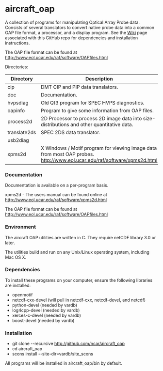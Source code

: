 # aircraft_oap
A collection of programs for manipulating Optical Array Probe data.  Consists of several translators to convert native probe data into a common OAP file format, a processor, and a display program. See the [Wiki](https://github.com/NCAR/aircraft_oap/wiki) page associated with this GitHub repo for dependencies and installation instructions.

The OAP file format can be found at http://www.eol.ucar.edu/raf/software/OAPfiles.html

Directories:

| Directory | Description |
| ----------- | ----------------------------------------------------------------------------------------- |
| cip | DMT CIP and PIP data translators. |
| doc | Documentation. |
| hvpsdiag | Old Qt3 program for SPEC HVPS diagnostics. |
| oapinfo | Program to give some information from OAP files. |
| process2d | 2D Processor to process 2D image data into size-distributions and other quantitative data. |
| translate2ds | SPEC 2DS data translator. |
| usb2diag | |
| xpms2d | X Windows / Motif program for viewing image data from most OAP probes. http://www.eol.ucar.edu/raf/software/xpms2d.html |

### Documentation ###

Documentation is available on a per-program basis.

xpms2d - The users manual can be found online at 
http://www.eol.ucar.edu/raf/software/xpms2d.html

The OAP file format can be found at http://www.eol.ucar.edu/raf/software/OAPfiles.html

### Environment ###
The aircraft OAP utilities are written in C. They require netCDF library 3.0 or later.

The utilities build and run on any Unix/Linux operating system, including Mac OS X.

### Dependencies ###

To install these programs on your computer, ensure the following libraries are installed:

 * openmotif
 * netcdf-cxx-devel (will pull in netcdf-cxx, netcdf-devel, and netcdf)
 * python-devel (needed by vardb)
 * log4cpp-devel (needed by vardb)
 * xerces-c-devel (needed by vardb)
 * boost-devel (needed by vardb)

### Installation ###

 * git clone --recursive http://github.com/ncar/aircraft_oap
 * cd aircraft_oap
 * scons install --site-dir=vardb/site_scons

All programs will be installed in aircraft_oap/bin by default.
